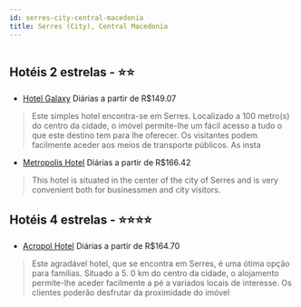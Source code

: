 ```yaml
---
id: serres-city-central-macedonia
title: Serres (City), Central Macedonia
---
```


<center><img src="http://photos.hotelbeds.com/giata/22/229303/229303a_hb_a_001.jpg" alt="" /></center>


## Hotéis 2 estrelas - ⭐️⭐️

-    [Hotel Galaxy](https://www.hurb.com/hoteis/serres-city/hotel-galaxy-JNP-JP821319?cmp=18055) Diárias a partir de R$149.07
   > Este simples hotel encontra-se em Serres. Localizado a 100 metro(s) do centro da cidade, o imóvel permite-lhe um fácil acesso a tudo o que este destino tem para lhe oferecer. Os visitantes podem facilmente aceder aos meios de transporte públicos. As insta
-    [Metropolis Hotel](https://www.hurb.com/hoteis/serres-city/metropolis-hotel-JNP-JP051595?cmp=18055) Diárias a partir de R$166.42
   > This hotel is situated in the center of the city of Serres and is very convenient both for businessmen and city visitors.

## Hotéis 4 estrelas - ⭐️⭐️⭐️⭐️

-    [Acropol Hotel](https://www.hurb.com/hoteis/serres-city/acropol-hotel-JNP-JP827004?cmp=18055) Diárias a partir de R$164.70
   > Este agradável hotel, que se encontra em Serres, é uma ótima opção para famílias. Situado a 5. 0 km do centro da cidade, o alojamento permite-lhe aceder facilmente a pé a variados locais de interesse. Os clientes poderão desfrutar da proximidade do imóvel
